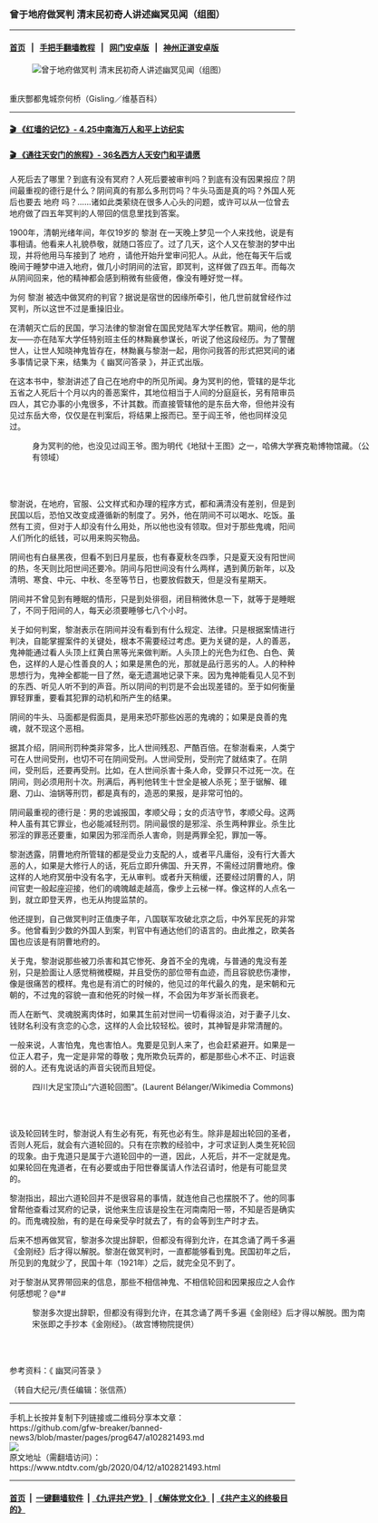 ### 曾于地府做冥判 清末民初奇人讲述幽冥见闻（组图）
------------------------

#### [首页](https://github.com/gfw-breaker/banned-news3/blob/master/README.md) &nbsp;&nbsp;|&nbsp;&nbsp; [手把手翻墙教程](https://github.com/gfw-breaker/guides/wiki) &nbsp;&nbsp;|&nbsp;&nbsp; [网门安卓版](https://github.com/oGate2/oGate) &nbsp;&nbsp;|&nbsp;&nbsp; [神州正道安卓版](https://github.com/SzzdOgate/update) 



<div><div class="featured_image">
 <figure>
  <img alt="曾于地府做冥判 清末民初奇人讲述幽冥见闻（组图）" src="https://i.ntdtv.com/assets/uploads/2020/04/2020-04-12_132608-800x450.jpg"/>
 </figure><br/>
 <span class="caption">
  重庆酆都鬼城奈何桥（Gisling／维基百科）
 </span>
</div>
</div><hr/>

#### [ 🎬  《红墙的记忆》- 4.25中南海万人和平上访纪实](http://141.164.39.94:10000/videos/legend/425.html)

 #### [ 🎬  《通往天安门的旅程》- 36名西方人天安门和平请愿 ](141.164.39.94:10000/videos/legend/JTT.html)

<div><div class="post_content" itemprop="articleBody">
 <p>
  人死后去了哪里？到底有没有冥府？人死后要被审判吗？到底有没有因果报应？阴间最重视的德行是什么？阴间真的有那么多刑罚吗？牛头马面是真的吗？外国人死后也要去
  <ok href="https://www.ntdtv.com/gb/地府.htm">
   地府
  </ok>
  吗？……诸如此类萦绕在很多人心头的问题，或许可以从一位曾去地府做了四五年冥判的人带回的信息里找到答案。
 </p>
 <p>
  1900年，清朝光绪年间，年仅19岁的
  <ok href="https://www.ntdtv.com/gb/黎澍.htm">
   黎澍
  </ok>
  在一天晚上梦见一个人来找他，说是有事相请。他看来人礼貌恭敬，就随口答应了。过了几天，这个人又在黎澍的梦中出现，并将他用马车接到了
  <ok href="https://www.ntdtv.com/gb/地府.htm">
   地府
  </ok>
  ，请他开始升堂审问犯人。从此，他在每天午后或晚间于睡梦中进入地府，做几小时阴间的法官，即冥判，这样做了四五年。而每次从阴间回来，他的精神都会感到稍微有些疲倦，像没有睡好觉一样。
 </p>
 <p>
  为何
  <ok href="https://www.ntdtv.com/gb/黎澍.htm">
   黎澍
  </ok>
  被选中做冥府的判官？据说是宿世的因缘所牵引，他几世前就曾经作过冥判，所以这世不过是重操旧业。
 </p>
 <p>
  在清朝灭亡后的民国，学习法律的黎澍曾在国民党陆军大学任教官。期间，他的朋友——亦在陆军大学任特别班主任的林黝襄参谋长，听说了他这段经历。为了警醒世人，让世人知晓神鬼皆存在，林黝襄与黎澍一起，用你问我答的形式把冥间的诸多事情记录下来，结集为《
  <ok href="https://www.ntdtv.com/gb/幽冥问答录.htm">
   幽冥问答录
  </ok>
  》，并正式出版。
 </p>
 <p>
  在这本书中，黎澍讲述了自己在地府中的所见所闻。身为冥判的他，管辖的是华北五省之人死后十个月以内的善恶案件，其地位相当于人间的分庭庭长，另有陪审员四人，其它办事的小鬼很多，不计其数。而直接管辖他的是东岳大帝，但他并没有见过东岳大帝，仅仅是在判案后，将结果上报而已。至于阎王爷，他也同样没见过。
 </p>
 <figure class="wp-caption alignnone" id="attachment_102821503" style="width: 600px">
  <img alt="" class="size-medium wp-image-102821503" src="https://i.ntdtv.com/assets/uploads/2020/04/2020-04-12_132404-600x378.jpg">
   <br/><figcaption class="wp-caption-text">
    身为冥判的他，也没见过阎王爷。图为明代《地狱十王图》之一，哈佛大学赛克勒博物馆藏。（公有领域）
    <br/>
   </figcaption><br/>
  </img>
 </figure><br/>
 <p>
  黎澍说，在地府，官服、公文样式和办理的程序方式，都和满清没有差别，但是到民国以后，恐怕又改变成遵循新的制度了。另外，他在阴间不可以喝水、吃饭。虽然有工资，但对于人却没有什么用处，所以他也没有领取。但对于那些鬼魂，阳间人们所化的纸钱，可以用来购买物品。
 </p>
 <p>
  阴间也有白昼黑夜，但看不到日月星辰，也有春夏秋冬四季，只是夏天没有阳世间的热，冬天则比阳世间还要冷。阴间与阳世间没有什么两样，遇到黄历新年，以及清明、寒食、中元、中秋、冬至等节日，也要放假数天，但是没有星期天。
 </p>
 <p>
  阴间并不曾见到有睡眠的情形，只是到处徘徊，闭目稍微休息一下，就等于是睡眠了，不同于阳间的人，每天必须要睡够七八个小时。
 </p>
 <p>
  关于如何判案，黎澍表示在阴间并没有看到有什么规定、法律。只是根据案情进行判决，自能掌握案件的关键处，根本不需要经过考虑。更为关键的是，人的善恶，鬼神能通过看人头顶上红黄白黑等光来做判断。人头顶上的光色为红色、白色、黄色，这样的人是心性善良的人；如果是黑色的光，那就是品行恶劣的人。人的种种思想行为，鬼神全都能一目了然，毫无遗漏地记录下来。因为鬼神能看见人见不到的东西、听见人听不到的声音。所以阴间的判罚是不会出现差错的。至于如何衡量罪轻罪重，要看其犯罪的动机和所产生的结果。
 </p>
 <p>
  阴间的牛头、马面都是假面具，是用来恐吓那些凶恶的鬼魂的；如果是良善的鬼魂，就不现这个恶相。
 </p>
 <p>
  据其介绍，阴间刑罚种类非常多，比人世间残忍、严酷百倍。在黎澍看来，人类宁可在人世间受刑，也切不可在阴间受刑。人世间受刑，受刑完了就结束了。在阴间，受刑后，还要再受刑。比如，在人世间杀害十条人命，受罪只不过死一次。在阴间，则必须用刑十次。刑满后，再判他转生十世全是被人杀死；至于锯解、碓磨、刀山、油锅等刑罚，都是真有的，造恶的果报，是非常可怕的。
 </p>
 <p>
  阴间最重视的德行是：男的忠诚报国，孝顺父母；女的贞洁守节，孝顺父母。这两种人虽有其它罪业，也必能减轻刑罚。阴间最恨的是邪淫、杀生两种罪业。杀生比邪淫的罪恶还要重，如果因为邪淫而杀人害命，则是两罪全犯，罪加一等。
 </p>
 <p>
  黎澍透露，阴曹地府所管辖的都是受业力支配的人，或者平凡庸俗，没有行大善大恶的人，如果是大修行人的话，死后立即升佛国、升天界，不需经过阴曹地府。像这样的人地府冥册中没有名字，无从审判。或者升天稍缓，还要经过阴曹的人，阴间官吏一般起座迎接，他们的魂魄越走越高，像步上云梯一样。像这样的人点名一到，就立即登天界，也无从拘提监禁的。
 </p>
 <p>
  他还提到，自己做冥判时正值庚子年，八国联军攻破北京之后，中外军民死的非常多。他曾看到少数的外国人到案，判官中有通达他们的语言的。由此推之，欧美各国也应该是有阴曹地府的。
 </p>
 <p>
  关于鬼，黎澍说那些被刀杀害和其它惨死、身首不全的鬼魂，与普通的鬼没有差别，只是脸面让人感觉稍微模糊，并且受伤的部位带有血迹，而且容貌悲伤凄惨，像是很痛苦的模样。鬼也是有消亡的时候的，他见过的年代最久的鬼，是宋朝和元朝的，不过鬼的容貌一直和他死的时候一样，不会因为年岁渐长而衰老。
 </p>
 <p>
  而人在断气、灵魂脱离肉体时，如果其生前对世间一切看得淡泊，对于妻子儿女、钱财名利没有贪恋的心念，这样的人会比较轻松。彼时，其神智是非常清醒的。
 </p>
 <p>
  一般来说，人害怕鬼，鬼也害怕人。鬼要是见到人来了，也会赶紧避开。如果是一位正人君子，鬼一定是非常的尊敬；鬼所欺负玩弄的，都是那些心术不正、时运衰弱的人。还有鬼说话的声音尖锐而且短促。
 </p>
 <figure class="wp-caption alignnone" id="attachment_102821501" style="width: 600px">
  <img alt="" class="size-medium wp-image-102821501" src="https://i.ntdtv.com/assets/uploads/2020/04/2020-04-12_132102-600x453.jpg">
   <br/><figcaption class="wp-caption-text">
    四川大足宝顶山“六道轮回图”。(Laurent Bélanger/Wikimedia Commons)
    <br/>
   </figcaption><br/>
  </img>
 </figure><br/>
 <p>
  谈及轮回转生时，黎澍说人有生必有死，有死也必有生。除非是超出轮回的圣者，否则人死后，就会有六道轮回的。只有在宗教的经验中，才可求证到人类生死轮回的现象。由于鬼道只是属于六道轮回中的一道，因此，人死后，并不一定就是鬼。如果轮回在鬼道者，在有必要或由于阳世眷属请人作法召请时，他是有可能显灵的。
 </p>
 <p>
  黎澍指出，超出六道轮回并不是很容易的事情，就连他自己也摆脱不了。他的同事曾帮他查看过冥府的记录，说他来生应该是投生在河南南阳一带，不知是否是确实的。而鬼魂投胎，有的是在母亲受孕时就去了，有的会等到生产时才去。
 </p>
 <p>
  后来不想再做冥官，黎澍多次提出辞职，但都没有得到允许，在其念诵了两千多遍《金刚经》后才得以解脱。黎澍在做冥判时，一直都能够看到鬼。民国初年之后，所见到的鬼就少了，民国十年（1921年）之后，就完全见不到了。
 </p>
 <p>
  对于黎澍从冥界带回来的信息，那些不相信神鬼、不相信轮回和因果报应之人会作何感想呢？@*#
 </p>
 <figure class="wp-caption alignnone" id="attachment_102821499" style="width: 600px">
  <img alt="" class="size-medium wp-image-102821499" src="https://i.ntdtv.com/assets/uploads/2020/04/2020-04-12_131952-600x236.jpg"/>
  <br/><figcaption class="wp-caption-text">
   黎澍多次提出辞职，但都没有得到允许，在其念诵了两千多遍《金刚经》后才得以解脱。图为南宋张即之手抄本《金刚经》。（故宫博物院提供）
  </figcaption><br/>
 </figure><br/>
 <p>
  参考资料：《
  <ok href="https://www.ntdtv.com/gb/幽冥问答录.htm">
   幽冥问答录
  </ok>
  》
 </p>
 <p>
  （转自大纪元/责任编辑：张信燕）
 </p>
 <div class="single_ad">
 </div>
</div>
</div>
<hr/>
手机上长按并复制下列链接或二维码分享本文章：<br/>
https://github.com/gfw-breaker/banned-news3/blob/master/pages/prog647/a102821493.md <br/>
<a href='https://github.com/gfw-breaker/banned-news3/blob/master/pages/prog647/a102821493.md'><img src='https://github.com/gfw-breaker/banned-news3/blob/master/pages/prog647/a102821493.md.png'/></a> <br/>
原文地址（需翻墙访问）：https://www.ntdtv.com/gb/2020/04/12/a102821493.html


------------------------
#### [首页](https://github.com/gfw-breaker/banned-news3/blob/master/README.md) &nbsp;|&nbsp; [一键翻墙软件](https://github.com/gfw-breaker/nogfw/blob/master/README.md) &nbsp;| [《九评共产党》](https://github.com/gfw-breaker/9ping.md/blob/master/README.md#九评之一评共产党是什么) | [《解体党文化》](https://github.com/gfw-breaker/jtdwh.md/blob/master/README.md) | [《共产主义的终极目的》](https://github.com/gfw-breaker/gczydzjmd.md/blob/master/README.md)


<img src='http://gfw-breaker.win/banned-news3/pages/prog647/a102821493.md' width='0px' height='0px'/>